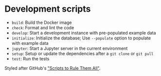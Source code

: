 # Development scripts

- `build`: Build the Docker image
- `check`: Format and lint the code
- `develop`: Start a development instance with pre-populated example data
- `initialize`: Initialize the database; Use `--populate` option to populate with example data
- `jupyter`: Start a Jupyter server in the current environment
- `setup`: Setup or update the dependencies after a `git clone` or `git pull`
- `test`: Run the tests

Styled after GitHub's ["Scripts to Rule Them All"](https://github.com/github/scripts-to-rule-them-all).
